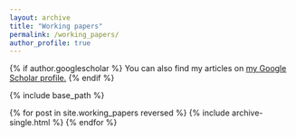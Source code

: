 ```yaml
---
layout: archive
title: "Working papers"
permalink: /working_papers/
author_profile: true
---
```


{% if author.googlescholar %}
  You can also find my articles on <u><a href="{{author.googlescholar}}">my Google Scholar profile</a>.</u>
{% endif %}

{% include base_path %}

{% for post in site.working_papers reversed %}
  {% include archive-single.html %}
{% endfor %}
